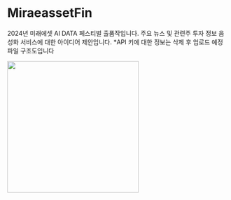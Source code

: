 # MiraeassetFin
2024년 미래에셋 AI DATA 페스티벌 출품작입니다.
주요 뉴스 및 관련주 투자 정보 음성화 서비스에 대한 아이디어 제안입니다.
*API 키에 대한 정보는 삭제 후 업로드 예정
파일 구조도입니다




<img width ="300" src= "https://github.com/user-attachments/assets/48483343-8da6-4a7c-9e33-ab08bf8b52cb">
